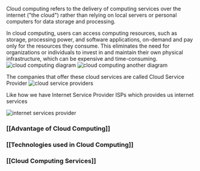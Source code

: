Cloud computing refers to the delivery of computing services over the internet ("the cloud") rather than relying on local servers or personal computers for data storage and processing. 

In cloud computing, users can access computing resources, such as storage, processing power, and software applications, on-demand and pay only for the resources they consume. This eliminates the need for organizations or individuals to invest in and maintain their own physical infrastructure, which can be expensive and time-consuming.
![cloud computing diagram](https://upload.wikimedia.org/wikipedia/commons/b/b5/Cloud_computing.svg)
![cloud computing another diagram](https://www.sap.com/dam/application/shared/graphics/what-is-cloud-computing.svg)




The companies that offer these cloud services are called Cloud Service Provider
![cloud service providers](https://f4n3x6c5.stackpathcdn.com/article/top-10-cloud-service-providers/Images/Top%20cloud%20providers.jpg)



Like how we have Internet Service Provider ISPs which provides us internet services

![internet services provider](https://www.vssmonitoring.com/wp-content/uploads/2021/06/Internet-Service-Companies-1024x464.png)



### [[Advantage of Cloud Computing]]
### [[Technologies used in Cloud Computing]]
### [[Cloud Computing Services]]

